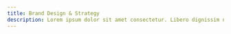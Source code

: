 ```yaml
---
title: Brand Design & Strategy
description: Lorem ipsum dolor sit amet consectetur. Libero dignissim nunc massa placerat euismod volutpat.
---
```


